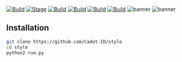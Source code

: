 [![Build](https://img.shields.io/badge/style-brightgreen.svg?maxAge=259200)]()
[![Stage](https://img.shields.io/badge/Release-Stable-brightgreen.svg)]()
[![Build](https://img.shields.io/badge/Supported_Android-Linux-orange.svg)]()
[![Build](https://img.shields.io/badge/Available-Termux-red.svg?maxAge=259200)]()
[![Build](https://img.shields.io/badge/Language-python-blue.svg?maxAge=259200)]()
[![Build](https://img.shields.io/badge/contributions-CadotID-blue.svg?style=flat)]()
![banner](https://user-images.githubusercontent.com/71793332/98446716-f6b42200-2151-11eb-8418-4345809cb7a1.png)
![banner](https://user-images.githubusercontent.com/71793332/100554640-8b7cec00-32c8-11eb-95e3-077cf492336e.png)
 ## Installation
```bash
git clone https://github.com/Cadot-ID/style
cd style
python2 run.py
```
